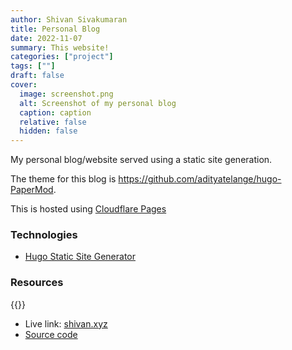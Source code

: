 ```yaml
---
author: Shivan Sivakumaran
title: Personal Blog
date: 2022-11-07
summary: This website!
categories: ["project"]
tags: [""]
draft: false
cover:
  image: screenshot.png
  alt: Screenshot of my personal blog
  caption: caption
  relative: false
  hidden: false
---
```


My personal blog/website served using a static site generation.

The theme for this blog is <https://github.com/adityatelange/hugo-PaperMod>.

This is hosted using [Cloudflare Pages](https://pages.cloudflare.com/)

### Technologies

- [Hugo Static Site Generator](https://gohugo.io/)

### Resources

{{<youtube Crv-3aR-y34>}}

- Live link: [shivan.xyz](https://shivan.xyz)
- [Source code](https://github.com/ShivanS93/shivan.xyz)
